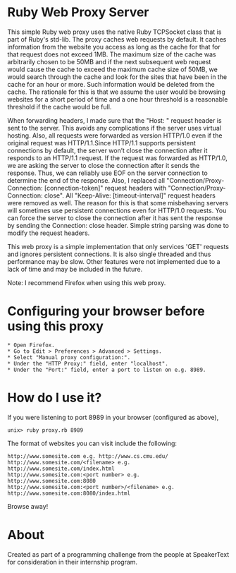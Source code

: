 # Ruby Web Proxy Server

This simple Ruby web proxy uses the native Ruby TCPSocket class that is part of
Ruby's std-lib. The proxy caches web requests by default. It caches information
from the website you access as long as the cache for that for that request does
not exceed 1MB. The maximum size of the cache was arbitrarily chosen to be 50MB
and if the next subsequent web request would cause the cache to exceed the
maximum cache size of 50MB, we would search through the cache and look for the
sites that have been in the cache for an hour or more. Such information would
be deleted from the cache. The rationale for this is that we assume the user
would be browsing websites for a short period of time and a one hour threshold
is a reasonable threshold if the cache would be full.

When forwarding headers, I made sure that the "Host: <hostname>" request header
is sent to the server. This avoids any complications if the server uses virtual
hosting. Also, all requests were forwarded as version HTTP/1.0 even if the
original request was HTTP/1.1.Since HTTP/1.1 supports persistent connections by
default, the server won’t close the connection after it responds to an HTTP/1.1
request. If the request was forwarded as HTTP/1.0, we are asking the server to
close the connection after it sends the response. Thus, we can reliably use EOF
on the server connection to determine the end of the response. Also, I replaced
all "Connection/Proxy-Connection: [connection-token]" request headers with
"Connection/Proxy-Connection: close". All "Keep-Alive: [timeout-interval]"
request headers were removed as well. The reason for this is that some
misbehaving servers will sometimes use persistent connections even for HTTP/1.0
requests. You can force the server to close the connection after it has sent the
response by sending the Connection: close header. Simple string parsing was done
to modify the request headers.

This web proxy is a simple implementation that only services 'GET' requests
and ignores persistent connections. It is also single threaded and thus
performance may be slow. Other features were not implemented due to a lack of
time and may be included in the future.

Note: I recommend Firefox when using this web proxy.

# Configuring your browser before using this proxy

	* Open Firefox.
	* Go to Edit > Preferences > Advanced > Settings.
	* Select "Manual proxy configuration:".
	* Under the "HTTP Proxy:" field, enter "localhost".
	* Under the "Port:" field, enter a port to listen on e.g. 8989.

# How do I use it?
	
If you were listening to port 8989 in your browser (configured as above),

	unix> ruby proxy.rb 8989

The format of websites you can visit include the following:

	http://www.somesite.com e.g. http://www.cs.cmu.edu/
	http://www.somesite.com/<filename> e.g. http://www.somesite.com/index.html
	http://www.somesite.com:<port number> e.g. http://www.somesite.com:8080
	http://www.somesite.com:<port number>/<filename> e.g. http://www.somesite.com:8080/index.html

Browse away!

# About

Created as part of a programming challenge from the people at SpeakerText for
consideration in their internship program.
